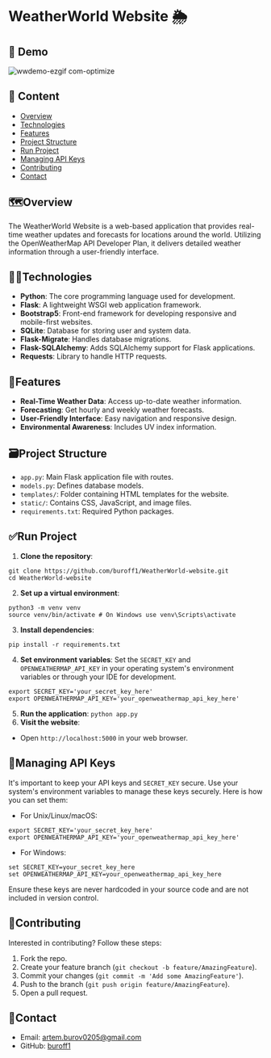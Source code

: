 # WeatherWorld Website 🌦️
## 🧪 Demo
![wwdemo-ezgif com-optimize](https://github.com/user-attachments/assets/f0a94b9f-d3e3-4693-b5b8-0b378335b5a1)

## 📝 Content

- [Overview](#%EF%B8%8Foverview)
- [Technologies](#technologies)
- [Features](#features)
- [Project Structure](#%EF%B8%8Fproject-structure)
- [Run Project](#run-project)
- [Managing API Keys](#managing-api-keys)
- [Contributing](#contributing)
- [Contact](#contact)

## 🗺️Overview

The WeatherWorld Website is a web-based application that provides real-time weather updates and forecasts for locations around the world. Utilizing the OpenWeatherMap API Developer Plan, it delivers detailed weather information through a user-friendly interface.

## 👨‍💻Technologies

- **Python**: The core programming language used for development.
- **Flask**: A lightweight WSGI web application framework.
- **Bootstrap5**: Front-end framework for developing responsive and mobile-first websites.
- **SQLite**: Database for storing user and system data.
- **Flask-Migrate**: Handles database migrations.
- **Flask-SQLAlchemy**: Adds SQLAlchemy support for Flask applications.
- **Requests**: Library to handle HTTP requests.

## 👀Features

- **Real-Time Weather Data**: Access up-to-date weather information.
- **Forecasting**: Get hourly and weekly weather forecasts.
- **User-Friendly Interface**: Easy navigation and responsive design.
- **Environmental Awareness**: Includes UV index information.

## 🗃️Project Structure

- `app.py`: Main Flask application file with routes.
- `models.py`: Defines database models.
- `templates/`: Folder containing HTML templates for the website.
- `static/`: Contains CSS, JavaScript, and image files.
- `requirements.txt`: Required Python packages.

## ✅Run Project

1. **Clone the repository**:
```
git clone https://github.com/buroff1/WeatherWorld-website.git
cd WeatherWorld-website
```
2. **Set up a virtual environment**:
```
python3 -m venv venv
source venv/bin/activate # On Windows use venv\Scripts\activate
```
3. **Install dependencies**:
```
pip install -r requirements.txt
```
4. **Set environment variables**:
Set the `SECRET_KEY` and `OPENWEATHERMAP_API_KEY` in your operating system's environment variables or through your IDE for development.
```
export SECRET_KEY='your_secret_key_here'
export OPENWEATHERMAP_API_KEY='your_openweathermap_api_key_here'
```
5. **Run the application**:
`python app.py`
6. **Visit the website**:
- Open `http://localhost:5000` in your web browser.

## 🔑Managing API Keys

It's important to keep your API keys and `SECRET_KEY` secure. Use your system's environment variables to manage these keys securely. Here is how you can set them:

- For Unix/Linux/macOS:
```
export SECRET_KEY='your_secret_key_here'
export OPENWEATHERMAP_API_KEY='your_openweathermap_api_key_here'
```
- For Windows:
```
set SECRET_KEY=your_secret_key_here
set OPENWEATHERMAP_API_KEY=your_openweathermap_api_key_here
```
Ensure these keys are never hardcoded in your source code and are not included in version control.

## 🤝Contributing

Interested in contributing? Follow these steps:

1. Fork the repo.
2. Create your feature branch (`git checkout -b feature/AmazingFeature`).
3. Commit your changes (`git commit -m 'Add some AmazingFeature'`).
4. Push to the branch (`git push origin feature/AmazingFeature`).
5. Open a pull request.

## 📧Contact

- Email: [artem.burov0205@gmail.com](mailto:artem.burov0205@gmail.com)
- GitHub: [buroff1](https://github.com/buroff1)
